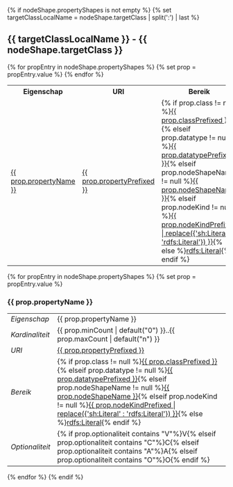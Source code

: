{% if nodeShape.propertyShapes is not empty %}
{% set targetClassLocalName = nodeShape.targetClass | split(':') | last %}
## {{ targetClassLocalName }} - {{ nodeShape.targetClass }}

<table>
    <colgroup>
        <col style="width:21%">
        <col style="width:21%">
        <col style="width:21%">
    </colgroup>
    <tr>
        <th>Eigenschap</th>
        <th>URI</th>
        <th>Bereik</th>
        <th>Kardinaliteit</th>
        <th>Optionaliteit</th>
        <th>Herkomst</th>
    </tr>
{% for propEntry in nodeShape.propertyShapes %}
{% set prop = propEntry.value %}
    <tr>
        <td><a href="#{{ targetClassLocalName | lower | replace({' ' : '-'}) }}-{{ prop.propertyName | lower | replace({' ' : '-'}) }}">{{ prop.propertyName }}</a></td>
        <td><a href="{{ prop.property }}">{{ prop.propertyPrefixed }}</a></td>
        <td>{% if prop.class != null %}<a href="{{ prop.class }}">{{ prop.classPrefixed }}</a>{% elseif prop.datatype != null %}<a href="{{ prop.datatype }}">{{ prop.datatypePrefixed }}</a>{% elseif prop.nodeShapeName != null %}<a href="{{ prop.nodeShapeSeeAlso }}">{{ prop.nodeShapeName }}</a>{% elseif prop.nodeKind != null %}<a href="{{ prop.nodeKind | replace({'http://www.w3.org/ns/shacl#Literal' : 'http://www.w3.org/2000/01/rdf-schema#Literal' }) }}">{{ prop.nodeKindPrefixed | replace({'sh:Literal' : 'rdfs:Literal'}) }}</a>{% else %}<a href="http://www.w3.org/2000/01/rdf-schema#Literal">rdfs:Literal</a>{% endif %}</td>
        <td>{{ prop.minCount | default("0") }}..{{ prop.maxCount | default("n") }}</td>
        <td>{% if prop.optionaliteit contains "V"%}V{% elseif prop.optionaliteit contains "C"%}C{% elseif prop.optionaliteit contains "A"%}A{% elseif prop.optionaliteit contains "O"%}O{% endif %}</td>
        <td>{% if prop.shape contains 'https://TODO.com/DCAT-AP-NL/' %}NL{% else %}AP{% endif %}</td>
    </tr>
{% endfor %}
</table>

{% for propEntry in nodeShape.propertyShapes %}
{% set prop = propEntry.value %}
### {{ prop.propertyName }}

<table>
<tr>
    <td><em>Eigenschap</em></td>
    <td>{{ prop.propertyName }}</td>
</tr>
<tr>
    <td><em>Kardinaliteit</em></td>
    <td>{{ prop.minCount | default("0") }}..{{ prop.maxCount | default("n") }}</td>
</tr>
<tr>
    <td><em>URI</em></td>
    <td><a href="{{ prop.property }}">{{ prop.propertyPrefixed }}</a></td>
</tr>
<tr>
    <td><em>Bereik</em></td>
    <td>{% if prop.class != null %}<a href="{{ prop.class }}">{{ prop.classPrefixed }}</a>{% elseif prop.datatype != null %}<a href="{{ prop.datatype }}">{{ prop.datatypePrefixed }}</a>{% elseif prop.nodeShapeName != null %}<a href="{{ prop.nodeShapeSeeAlso }}">{{ prop.nodeShapeName }}</a>{% elseif prop.nodeKind != null %}<a href="{{ prop.nodeKind | replace({'http://www.w3.org/ns/shacl#Literal' : 'http://www.w3.org/2000/01/rdf-schema#Literal' }) }}">{{ prop.nodeKindPrefixed | replace({'sh:Literal' : 'rdfs:Literal'}) }}</a>{% else %}<a href="http://www.w3.org/2000/01/rdf-schema#Literal">rdfs:Literal</a>{% endif %}</td>
</tr>
<tr>
    <td><em>Optionaliteit</em></td>
    <td>{% if prop.optionaliteit contains "V"%}V{% elseif prop.optionaliteit contains "C"%}C{% elseif prop.optionaliteit contains "A"%}A{% elseif prop.optionaliteit contains "O"%}O{% endif %}</td>
</tr>
</table>

{% endfor %}
{% endif %}
